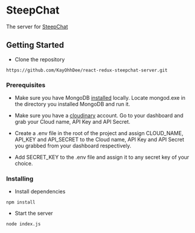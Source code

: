 # SteepChat
The server for [SteepChat](https://github.com/KayOhhDee/react-redux-steepchat-client)

## Getting Started

* Clone the repository

```
https://github.com/KayOhhDee/react-redux-steepchat-server.git
```

### Prerequisites

* Make sure you have MongoDB [installed](https://www.mongodb.com/download-center/community) locally. Locate mongod.exe in the directory you installed MongoDB and run it.

* Make sure you have a [cloudinary](https://cloudinary.com) account. Go to your dashboard and grab your Cloud name, API Key and API Secret.

* Create a .env file in the root of the project and assign CLOUD_NAME, API_KEY and API_SECRET to the Cloud name, API Key and API Secret you grabbed from your dashboard respectively.

* Add SECRET_KEY to the .env file and assign it to any secret key of your choice.

### Installing

* Install dependencies

```
npm install
```

* Start the server

```
node index.js
```